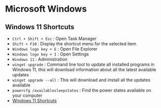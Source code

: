 # Microsoft Windows

## Windows 11 Shortcuts

- `Ctrl + Shift + Esc` : Open Task Manager
- `Shift + F10` : Display the shortcut menu for the selected item
- `Windows logo key + E` : Open File Explorer
- `Windows logo key + I` : Open Settings
- `Windows 11` : Administration
- `winget upgrade` : Command line tool to update all installed programs in Windows 11, this will download information about all the latest available updates
- `winget upgrade --all` : This will download and install all the updates available
- `powercfg /availablesleepstates` : Find the power states available on your computer
- [Windows 11 Shortcuts](https://support.microsoft.com/en-us/windows/keyboard-shortcuts-in-windows-dcc61a57-8ff0-cffe-9796-cb9706c75eec)
